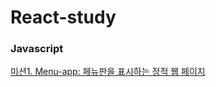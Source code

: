 # React-study

### Javascript
[미션1. Menu-app: 페뉴판을 표시하는 정적 웹 페이지](https://rim0703.github.io/React-study/Javascript/1-menu/)
